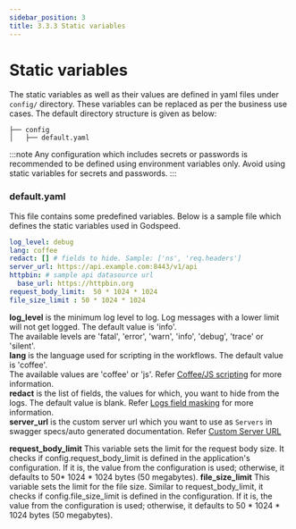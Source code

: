 ```yaml
---
sidebar_position: 3
title: 3.3.3 Static variables
---
```


# Static variables
The static variables as well as their values are defined in yaml files under `config/` directory. These variables can be replaced as per the business use cases. The default directory structure is given as below:

```
├── config
│   ├── default.yaml
```

:::note
Any configuration which includes secrets or passwords is recommended to be defined using environment variables only. Avoid using static variables for secrets and passwords.
:::

### default.yaml
This file contains some predefined variables. Below is a sample file which defines the static variables used in Godspeed.
```yaml
log_level: debug
lang: coffee
redact: [] # fields to hide. Sample: ['ns', 'req.headers']
server_url: https://api.example.com:8443/v1/api
httpbin: # sample api datasource url
  base_url: https://httpbin.org
request_body_limit:  50 * 1024 * 1024
file_size_limit : 50 * 1024 * 1024
```

**log_level** is the minimum log level to log. Log messages with a lower limit will not get logged. The default value is 'info'.   
The available levels are 'fatal', 'error', 'warn', 'info', 'debug', 'trace' or 'silent'.   
**lang** is the language used for scripting in the workflows. The default value is 'coffee'.   
The available values are 'coffee' or 'js'. Refer [Coffee/JS scripting](../../workflows.md/#65-use-of-coffeejs-for-scripting) for more information.   
**redact** is the list of fields, the values for which, you want to hide from the logs. The default value is blank. Refer [Logs field masking](../../../telemetry/intro.md/#log-fields-masking) for more information.   
**server_url** is the custom server url which you want to use as `Servers` in swagger specs/auto generated documentation. Refer [Custom Server URL](../../swagger-specs.md/#52-custom-server-url)

**request_body_limit** This variable sets the limit for the request body size. It checks if config.request_body_limit is defined in the application's configuration. If it is, the value from the configuration is used; otherwise, it defaults to 50* 1024 * 1024 bytes (50 megabytes).
**file_size_limit** This variable sets the limit for the file size. Similar to request_body_limit, it checks if config.file_size_limit is defined in the configuration. If it is, the value from the configuration is used; otherwise, it defaults to 50 * 1024 * 1024 bytes (50 megabytes).